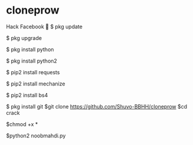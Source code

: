 # cloneprow

Hack Facebook 🤤
$ pkg update

$ pkg upgrade

$ pkg install python

$ pkg install python2

$ pip2 install requests

$ pip2 install mechanize

$ pip2 install bs4

$ pkg install git
$git clone https://github.com/Shuvo-BBHH/cloneprow
$cd crack

$chmod +x *

$python2 noobmahdi.py
